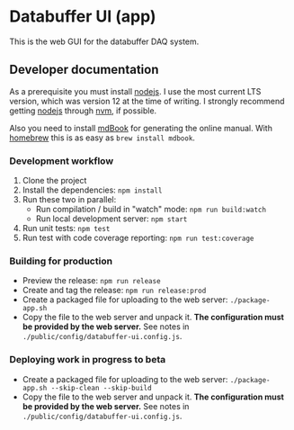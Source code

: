 # Databuffer UI (app)

This is the web GUI for the databuffer DAQ system.

## Developer documentation

As a prerequisite you must install [nodejs]. I use the most current LTS version, which was version 12 at the time of writing. I strongly recommend getting [nodejs] through [nvm], if possible.

Also you need to install [mdBook](https://rust-lang.github.io/mdBook/) for generating the online manual. With [homebrew](https://brew.sh/) this is as easy as `brew install mdbook`.

### Development workflow

1.  Clone the project
2.  Install the dependencies: `npm install`
3.  Run these two in parallel:
    - Run compilation / build in "watch" mode: `npm run build:watch`
    - Run local development server: `npm start`
4.  Run unit tests: `npm test`
5.  Run test with code coverage reporting: `npm run test:coverage`

### Building for production

- Preview the release: `npm run release`
- Create and tag the release: `npm run release:prod`
- Create a packaged file for uploading to the web server: `./package-app.sh`
- Copy the file to the web server and unpack it. **The configuration must be provided by the web server.** See notes in `./public/config/databuffer-ui.config.js`.

### Deploying work in progress to beta

- Create a packaged file for uploading to the web server: `./package-app.sh --skip-clean --skip-build`
- Copy the file to the web server and unpack it. **The configuration must be provided by the web server.** See notes in `./public/config/databuffer-ui.config.js`.

[nodejs]: https://nodejs.org/en/
[nvm]: https://github.com/nvm-sh/nvm

